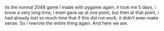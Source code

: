 its the normal 2048 game I made with pygame again, it took me 5 days, i know a very long time, i even gave up at one point, but then at that point, i had already lost so much time that if this did not work, it didn't even make sense. So I rewrote the entire thing again. And here we are.
